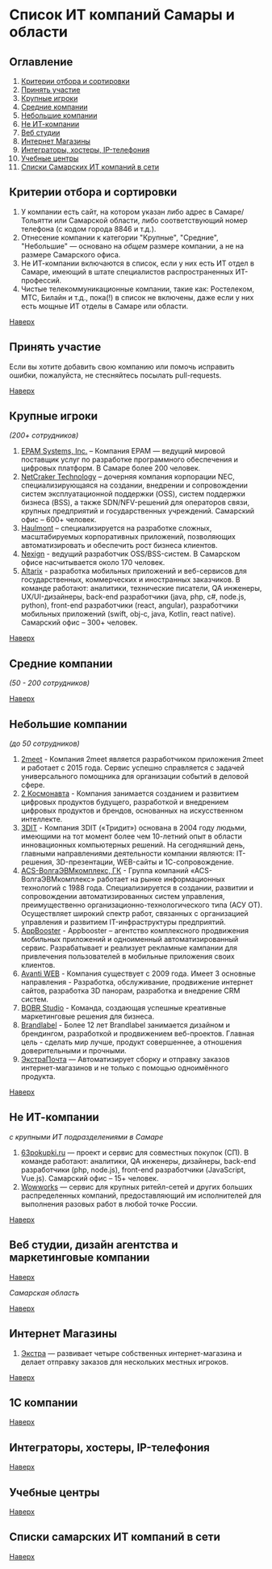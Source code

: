 # Список ИТ компаний Самары и области

## Оглавление
1. [Критерии отбора и сортировки](#Критерии-отбора-и-сортировки)
1. [Принять участие](#Принять-участие)
1. [Крупные игроки](#Крупные-игроки)
1. [Средние компании](#Средние-компании)
1. [Небольшие компании](#Небольшие-компании)
1. [Не ИТ-компании](#Не-ИТ-компании)
1. [Веб студии](#Веб-студии-дизайн-агентства-и-маркетинговые-компании)
1. [Интернет Магазины](#Интернет-Магазины)
1. [Интеграторы, хостеры, IP-телефония](#Интеграторы-хостеры-ip-телефония)
1. [Учебные центры](#Учебные-центры)
1. [Списки Самарских ИТ компаний в сети](#Списки-саратовских-ИТ-компаний-в-сети)


## Критерии отбора и сортировки
1. У компании есть сайт, на котором указан либо адрес в Самаре/Тольятти или Самарской области, либо соответствующий номер телефона (с кодом города 8846 и т.д.).
1. Отнесение компании к категории "Крупные", "Средние", "Небольшие" — основано на *общем* размере компании, а не на размере Самарского офиса.
1. Не ИТ-компании включаются в список, если у них есть ИТ отдел в Самаре, имеющий в штате специалистов распространенных ИТ-профессий.
1. Чистые телекоммуникационные компании, такие как: Ростелеком, МТС, Билайн и т.д., пока(!) в список не включены, даже если у них есть мощные ИТ отделы в Самаре или области.

[Наверх](#Оглавление)


## Принять участие
Если вы хотите добавить свою компанию или помочь исправить ошибки, пожалуйста, не стесняйтесь посылать pull-requests.

[Наверх](#Оглавление)


## Крупные игроки
_(200+ сотрудников)_
1. [EPAM Systems, Inc.](https://www.epam.com/) – Компания EPAM — ведущий мировой поставщик услуг по разработке программного обеспечения и цифровых платформ. В Самаре более 200 человек.
1. [NetCraker Technology](https://www.netcracker.com/) – дочерняя компания корпорации NEC, специализирующаяся на создании, внедрении и сопровождении систем эксплуатационной поддержки (OSS), систем поддержки бизнеса (BSS), а также SDN/NFV-решений для операторов связи, крупных предприятий и государственных учреждений. Самарский офис – 600+ человек.
1. [Haulmont](https://www.haulmont.ru/) – специализируется на разработке сложных, масштабируемых корпоративных приложений, позволяющих автоматизировать и обеспечить рост бизнеса клиентов.
1. [Nexign](https://nxweb.nexign-systems.com/) - ведущий разработчик OSS/BSS-систем. В Самарском офисе насчитывается около 170 человек.
1. [Altarix](http://altarix.ru/) - разработка мобильных приложений и веб-сервисов для государственных, коммерческих и иностранных заказчиков. В команде работают: аналитики, технические писатели, QA инженеры, UX/UI-дизайнеры, back-end разработчики (java, php, c#, node.js, python), front-end разработчики (react, angular), разработчики мобильных приложений (swift, obj-c, java, Kotlin, react native). Самарский офис – 300+ человек.

[Наверх](#Оглавление)


## Средние компании
_(50 - 200 сотрудников)_

[Наверх](#Оглавление)


## Небольшие компании
_(до 50 сотрудников)_
1. [2meet](https://2meet.biz/) - Компания 2meet является разработчиком приложения 2meet и работает с 2015 года. Cервис успешно справляется с задачей универсального помощника для организации событий в деловой сфере. 
1. [2 Космонавта](https://2kosmonavta.ru/) - Компания занимается созданием и развитием цифровых продуктов будущего, разработкой и внедрением цифровых продуктов и брендов, основанных на искусственном интеллекте.
1. [3DIT](http://www.3dit.ru/) - Компания 3DIT («Тридит») основана в 2004 году людьми, имеющими на тот момент более чем 10-летний опыт в области инновационных компьютерных решений. На сегодняшний день, главными направлениями деятельности компании являются: IT-решения, 3D-презентации, WEB-сайты и 1С-сопровождение.
1. [ACS-ВолгаЭВМкомплекс, ГК](http://www.acs-group.ru/) - Группа компаний «ACS-ВолгаЭВМкомплекс» работает на рынке информационных технологий с 1988 года. Специализируется в создании, развитии и сопровождении автоматизированных систем управления, преимущественно организационно-технологического типа (АСУ ОТ). Осуществляет широкий спектр работ, связанных с организацией управления и развитием IT-инфраструктуры предприятий.
1. [AppBooster](https://appbooster.com) - Appbooster – агентство комплексного продвижения мобильных приложений и одноименный автоматизированный сервис. Разрабатывает и реализует рекламные кампании для привлечения пользователей в мобильные приложения своих клиентов.
1. [Avanti WEB](http://avanti3d.ru/) - Компания существует с 2009 года. Имеет 3 основные направления - Разработка, обслуживание, продвижение интернет сайтов, разработка 3D панорам, разработка и внедрение CRM систем.
1. [BOBR Studio](http://bobrstudio.ru) - Команда, создающая успешные креативные маркетинговые решения для бизнеса.
1. [Brandlabel](http://brandlabel.co) - Более 12 лет Brandlabel занимается дизайном и брендингом, разработкой и продвижением веб-проектов. Главная цель - сделать мир лучше, продукт совершеннее, а отношения доверительными и прочными.
1. [ЭкстраПочта](https://extrapost.ru) — Автоматизирует сборку и отправку заказов интернет-магазинов и не только с помощью одноимённого продукта.

[Наверх](#Оглавление)


## Не ИТ-компании
_с крупными ИТ подразделениями в Самаре_
1. [63pokupki.ru](https://63pokupki.ru/) — проект и сервис для совместных покупок (СП). В команде работают: аналитики, QA инженеры, дизайнеры, back-end разработчики (php, node.js), front-end разработчики (JavaScript, Vue.js). Самарский офис – 15+ человек.
1. [Wowworks](https://wowworks.ru/) — сервис для крупных ритейл-сетей и других больших распределенных компаний, предоставляющий им исполнителей для выполнения разовых работ в любой точке России.

[Наверх](#Оглавление)


## Веб студии, дизайн агентства и маркетинговые компании

[Наверх](#Оглавление)

_Самарская область_

[Наверх](#Оглавление)


## Интернет Магазины
1. [Экстра](https://extra.ooo) — развивает четыре собственных интернет-магазина и делает отправку заказов для нескольких местных игроков.

[Наверх](#Оглавление)


## 1С компании

[Наверх](#Оглавление)


## Интеграторы, хостеры, IP-телефония

[Наверх](#Оглавление)


## Учебные центры

[Наверх](#Оглавление)

## Списки самарских ИТ компаний в сети

[Наверх](#Оглавление)
